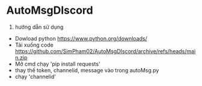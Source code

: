 # AutoMsgDIscord

1. hướng dẫn sử dụng
- Dowload python https://www.python.org/downloads/
- Tải xuống code https://github.com/SimPham02/AutoMsgDIscord/archive/refs/heads/main.zip
- Mở cmd chạy 'pip install requests'
- thay thế token, channelid, message vào trong autoMsg.py
- chạy 'channelid'
